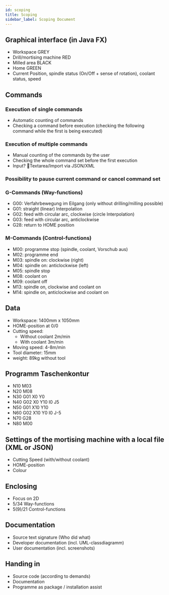 ```yaml
---
id: scoping
title: Scoping
sidebar_label: Scoping Document
---
```


## Graphical interface (in Java FX)

- Workspace GREY
- Drill/mortising machine RED
- Milled area BLACK
- Home GREEN
- Current Position, spindle status (On/Off + sense of rotation), coolant status, speed

## Commands

### Execution of single commands
  - Automatic counting of commands
  - Checking a command before execution (checking the following command while the first is being executed)
### Execution of multiple commands
  - Manual counting of the commands by the user
  - Checking the whole command set before the first execution
  - Input? Textarea/Import via JSON/XML
### Possibility to pause current command or cancel command set
### G-Commands (Way-functions)
  - G00: Verfahrbewegung im Eilgang (only without drilling/milling possible)
  - G01: straight (linear) Interpolation
  - G02: feed with circular arc, clockwise (circle Interpolation)
  - G03: feed with circular arc, anticlockwise
  - G28: return to HOME position
### M-Commands (Control-functions)
  - M00: programme stop (spindle, coolant, Vorschub aus)
  - M02: programme end
  - M03: spindle on: clockwise (right)
  - M04: spindle on: anticlockwise (left)
  - M05: spindle stop
  - M08: coolant on
  - M09: coolant off
  - M13: spindle on, clockwise and coolant on
  - M14: spindle on, anticlockwise and coolant on

## Data

- Workspace: 1400mm x 1050mm
- HOME-position at 0/0
- Cutting speed:
  - Without coolant 2m/min
  - With coolant 3m/min
- Moving speed: 4-8m/min
- Tool diameter: 15mm
- weight: 89kg without tool

## Programm Taschenkontur

- N10 M03
- N20 M08
- N30 G01 X0 Y0
- N40 G02 X0 Y10 I0 J5
- N50 G01 X10 Y10
- N60 G02 X10 Y0 I0 J-5
- N70 G28
- N80 M00

## Settings of the mortising machine with a local file (XML or JSON)

- Cutting Speed (with/without coolant)
- HOME-position
- Colour

## Enclosing

- Focus on 2D
- 5/34 Way-functions
- 5(9)/21 Control-functions

## Documentation

- Source text signature (Who did what)
- Developer documentation (incl. UML-classdiagramm)
- User documentation (incl. screenshots)

## Handing in

- Source code (according to demands)
- Documentation
- Programme as package / installation assist
